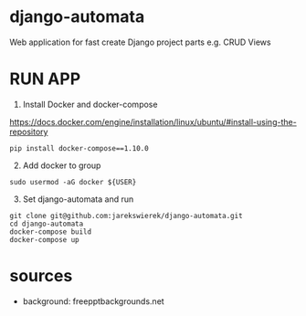# django-automata

Web application for fast create Django project parts e.g. CRUD Views

# RUN APP

1. Install Docker and docker-compose

https://docs.docker.com/engine/installation/linux/ubuntu/#install-using-the-repository

```
pip install docker-compose==1.10.0
```

2. Add docker to group

```
sudo usermod -aG docker ${USER}
```

3. Set django-automata and run

```
git clone git@github.com:jarekswierek/django-automata.git
cd django-automata
docker-compose build
docker-compose up
```

# sources

- background: freepptbackgrounds.net 
